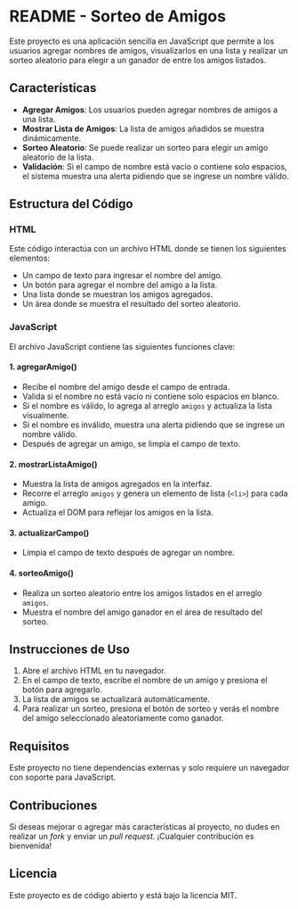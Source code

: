 # README - Sorteo de Amigos

Este proyecto es una aplicación sencilla en JavaScript que permite a los usuarios agregar nombres de amigos, visualizarlos en una lista y realizar un sorteo aleatorio para elegir a un ganador de entre los amigos listados.

## Características

- **Agregar Amigos**: Los usuarios pueden agregar nombres de amigos a una lista.
- **Mostrar Lista de Amigos**: La lista de amigos añadidos se muestra dinámicamente.
- **Sorteo Aleatorio**: Se puede realizar un sorteo para elegir un amigo aleatorio de la lista.
- **Validación**: Si el campo de nombre está vacío o contiene solo espacios, el sistema muestra una alerta pidiendo que se ingrese un nombre válido.

## Estructura del Código

### HTML
Este código interactúa con un archivo HTML donde se tienen los siguientes elementos:
- Un campo de texto para ingresar el nombre del amigo.
- Un botón para agregar el nombre del amigo a la lista.
- Una lista donde se muestran los amigos agregados.
- Un área donde se muestra el resultado del sorteo aleatorio.

### JavaScript
El archivo JavaScript contiene las siguientes funciones clave:

#### 1. **agregarAmigo()**
   - Recibe el nombre del amigo desde el campo de entrada.
   - Valida si el nombre no está vacío ni contiene solo espacios en blanco.
   - Si el nombre es válido, lo agrega al arreglo `amigos` y actualiza la lista visualmente.
   - Si el nombre es inválido, muestra una alerta pidiendo que se ingrese un nombre válido.
   - Después de agregar un amigo, se limpia el campo de texto.

#### 2. **mostrarListaAmigo()**
   - Muestra la lista de amigos agregados en la interfaz.
   - Recorre el arreglo `amigos` y genera un elemento de lista (`<li>`) para cada amigo.
   - Actualiza el DOM para reflejar los amigos en la lista.

#### 3. **actualizarCampo()**
   - Limpia el campo de texto después de agregar un nombre.

#### 4. **sorteoAmigo()**
   - Realiza un sorteo aleatorio entre los amigos listados en el arreglo `amigos`.
   - Muestra el nombre del amigo ganador en el área de resultado del sorteo.

## Instrucciones de Uso

1. Abre el archivo HTML en tu navegador.
2. En el campo de texto, escribe el nombre de un amigo y presiona el botón para agregarlo.
3. La lista de amigos se actualizará automáticamente.
4. Para realizar un sorteo, presiona el botón de sorteo y verás el nombre del amigo seleccionado aleatoriamente como ganador.

## Requisitos
Este proyecto no tiene dependencias externas y solo requiere un navegador con soporte para JavaScript.

## Contribuciones
Si deseas mejorar o agregar más características al proyecto, no dudes en realizar un *fork* y enviar un *pull request*. ¡Cualquier contribución es bienvenida!

## Licencia
Este proyecto es de código abierto y está bajo la licencia MIT.
